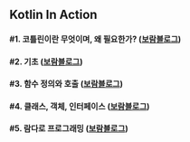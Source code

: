 ## Kotlin In Action 
#### #1. 코틀린이란 무엇이며, 왜 필요한가? ([보람블로그](https://velog.io/@bona/Kotlin-In-Action-1.-%EC%BD%94%ED%8B%80%EB%A6%B0%EC%9D%B4%EB%9E%80-%EB%AC%B4%EC%97%87%EC%9D%B4%EB%A9%B0-%EC%99%9C-%ED%95%84%EC%9A%94%ED%95%9C%EA%B0%80-lus59sjb))
#### #2. 기초 ([보람블로그](https://velog.io/@bona/Kotlin-In-Action-2.-%EA%B8%B0%EC%B4%88))
#### #3. 함수 정의와 호출 ([보람블로그](https://velog.io/@bona/Kotlin-In-Action-3.-%ED%95%A8%EC%88%98-%EC%A0%95%EC%9D%98%EC%99%80-%ED%98%B8%EC%B6%9C))
#### #4. 클래스, 객체, 인터페이스 ([보람블로그](https://velog.io/@bona/Kotlin-In-Action-4.-%ED%81%B4%EB%9E%98%EC%8A%A4-%EA%B0%9D%EC%B2%B4-%EC%9D%B8%ED%84%B0%ED%8E%98%EC%9D%B4%EC%8A%A4))
#### #5. 람다로 프로그래밍 ([보람블로그](https://velog.io/@bona/Kotlin-In-Action-5.-%EB%9E%8C%EB%8B%A4%EB%A1%9C-%ED%94%84%EB%A1%9C%EA%B7%B8%EB%9E%98%EB%B0%8D))
